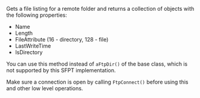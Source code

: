 ﻿Gets a file listing for a remote folder and returns a collection of objects with the following properties:* Name* Length* FileAttribute  (16 - directory, 128 - file)* LastWriteTime* IsDirectoryYou can use this method instead of `aFtpDir()` of the base class, which is not supported by this SFPT implementation.Make sure a connection is open by calling `FtpConnect()` before using this and other low level operations.